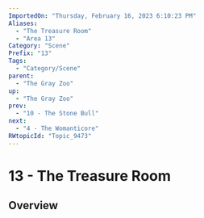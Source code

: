 ```yaml
---
ImportedOn: "Thursday, February 16, 2023 6:10:23 PM"
Aliases:
  - "The Treasure Room"
  - "Area 13"
Category: "Scene"
Prefix: "13"
Tags:
  - "Category/Scene"
parent:
  - "The Gray Zoo"
up:
  - "The Gray Zoo"
prev:
  - "10 - The Stone Bull"
next:
  - "4 - The Womanticore"
RWtopicId: "Topic_9473"
---
```

# 13 - The Treasure Room
## Overview
